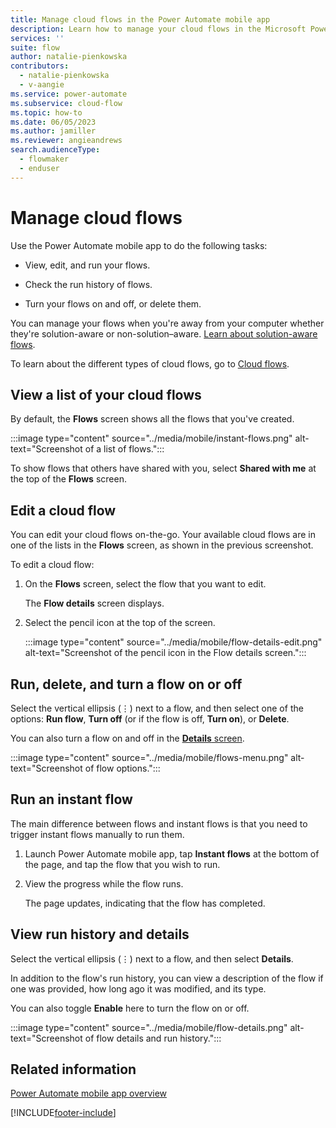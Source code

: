 ```yaml
---
title: Manage cloud flows in the Power Automate mobile app
description: Learn how to manage your cloud flows in the Microsoft Power Automate mobile app.
services: ''
suite: flow
author: natalie-pienkowska
contributors:
  - natalie-pienkowska
  - v-aangie
ms.service: power-automate
ms.subservice: cloud-flow
ms.topic: how-to
ms.date: 06/05/2023
ms.author: jamiller
ms.reviewer: angieandrews
search.audienceType: 
  - flowmaker
  - enduser
---
```


# Manage cloud flows

Use the Power Automate mobile app to do the following tasks:

- View, edit, and run your flows.

- Check the run history of flows.

- Turn your flows on and off, or delete them.

You can manage your flows when you're away from your computer whether they're solution-aware or non-solution&ndash;aware. [Learn about solution-aware flows](../overview-solution-flows.md).

To learn about the different types of cloud flows, go to [Cloud flows](/power-automate/flow-types#cloud-flows).

## View a list of your cloud flows

By default, the **Flows** screen shows all the flows that you've created.

:::image type="content" source="../media/mobile/instant-flows.png" alt-text="Screenshot of a list of flows.":::

To show flows that others have shared with you, select **Shared with me** at the top of the **Flows** screen.

## Edit a cloud flow

You can edit your cloud flows on-the-go. Your available cloud flows are in one of the lists in the **Flows** screen, as shown in the previous screenshot.

To edit a cloud flow:

1. On the **Flows** screen, select the flow that you want to edit.

    The **Flow details** screen displays.

1. Select the pencil icon at the top of the screen.

    :::image type="content" source="../media/mobile/flow-details-edit.png" alt-text="Screenshot of the pencil icon in the Flow details screen.":::

## Run, delete, and turn a flow on or off

Select the vertical ellipsis (&vellip;) next to a flow, and then select one of the options: **Run flow**, **Turn off** (or if the flow is off, **Turn on**), or **Delete**.

You can also turn a flow on and off in the [**Details** screen](#view-run-history-and-details).

:::image type="content" source="../media/mobile/flows-menu.png" alt-text="Screenshot of flow options.":::

## Run an instant flow

The main difference between flows and instant flows is that you need to trigger instant flows manually to run them.

1. Launch Power Automate mobile app, tap **Instant flows** at the bottom of the page, and tap the flow that you wish to run.  
1. View the progress while the flow runs.

    The page updates, indicating that the flow has completed.  

## View run history and details

Select the vertical ellipsis (&vellip;) next to a flow, and then select **Details**.

In addition to the flow's run history, you can view a description of the flow if one was provided, how long ago it was modified, and its type.

You can also toggle **Enable** here to turn the flow on or off.

:::image type="content" source="../media/mobile/flow-details.png" alt-text="Screenshot of flow details and run history.":::

## Related information

[Power Automate mobile app overview](overview-mobile.md)


[!INCLUDE[footer-include](../includes/footer-banner.md)]
